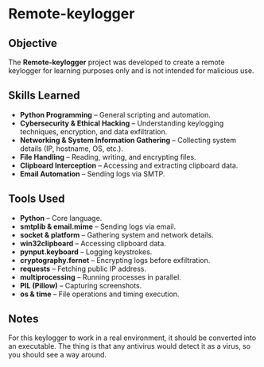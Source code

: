 # Remote-keylogger

## Objective  
The **Remote-keylogger** project was developed to create a remote keylogger for learning purposes only and is not intended for malicious use.

## Skills Learned  
- **Python Programming** – General scripting and automation.
- **Cybersecurity & Ethical Hacking** – Understanding keylogging techniques, encryption, and data exfiltration.
- **Networking & System Information Gathering** – Collecting system details (IP, hostname, OS, etc.).
- **File Handling** – Reading, writing, and encrypting files.
- **Clipboard Interception** – Accessing and extracting clipboard data.
- **Email Automation** – Sending logs via SMTP.

## Tools Used  
- **Python** – Core language.
- **smtplib & email.mime** – Sending logs via email.
- **socket & platform** – Gathering system and network details.
- **win32clipboard** – Accessing clipboard data.
- **pynput.keyboard** – Logging keystrokes.
- **cryptography.fernet** – Encrypting logs before exfiltration.
- **requests** – Fetching public IP address.
- **multiprocessing** – Running processes in parallel.
- **PIL (Pillow)** – Capturing screenshots.
- **os & time** – File operations and timing execution.

## Notes

For this keylogger to work in a real environment, it should be converted into an executable. The thing is that any antivirus would detect it as a virus, so you should see a way around.
